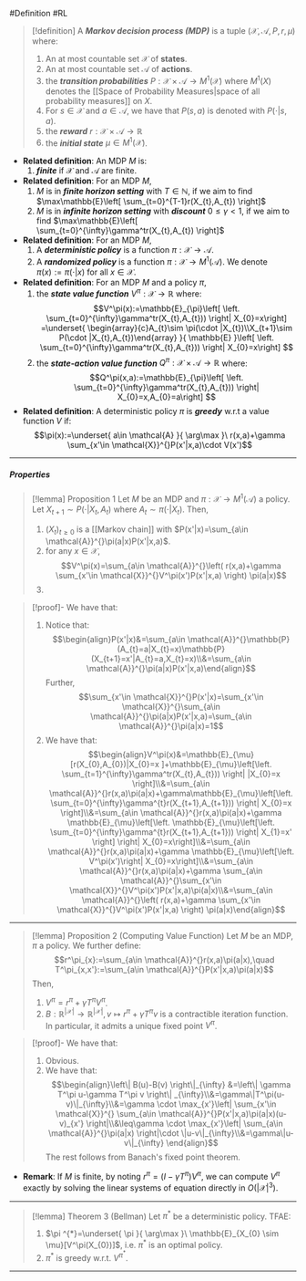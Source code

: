 #Definition #RL 

> [!definition]
> A ***Markov decision process (MDP)*** is a tuple $(\mathcal{X},\mathcal{A},P,r,\mu)$ where:
> 1. An at most countable set $\mathcal{X}$ of **states**.
> 2. An at most countable set $\mathcal{A}$ of **actions**.
> 3. the ***transition probabilities*** $P:\mathcal{X}\times \mathcal{A}\to M^1(\mathcal{X})$ where $M^1(X)$ denotes the [[Space of Probability Measures|space of all probability measures]] on $X$. 
> 	1. For $s\in \mathcal{X}$ and $a\in \mathcal{A}$, we have that $P(s,a)$ is denoted with $P(\cdot|s,a)$. 
> 4. the ***reward*** $r:\mathcal{X}\times \mathcal{A}\to \mathbb{R}$
> 5. the ***initial state*** $\mu\in M^1(\mathcal{X})$. 
- **Related definition**: An MDP $M$ is:
	1. ***finite*** if $\mathcal{X}$ and $\mathcal{A}$ are finite.
- **Related definition**: For an MDP $M$, 
	1. $M$ is in ***finite horizon setting*** with $T\in \mathbb{N}$, if we aim to find $\max\mathbb{E}\left[ \sum_{t=0}^{T-1}r(X_{t},A_{t}) \right]$
	2. $M$ is in ***infinite horizon setting*** with ***discount*** $0\leq \gamma<1$, if we aim to find $\max\mathbb{E}\left[ \sum_{t=0}^{\infty}\gamma^tr(X_{t},A_{t}) \right]$
- **Related definition**: For an MDP $M$,
	1. A ***deterministic policy*** is a function $\pi:\mathcal{X}\to \mathcal{A}$.
	2. A ***randomized policy*** is a function $\pi:\mathcal{X}\to M^1(\mathcal{A})$. We denote $\pi(x):=\pi(\cdot|x)$ for all $x\in \mathcal{X}$.
- **Related definition**: For an MDP $M$ and a policy $\pi$,
	1. the ***state value function*** $V^\pi:\mathcal{X}\to \mathbb{R}$ where: $$V^\pi(x):=\mathbb{E}_{\pi}\left[ \left. \sum_{t=0}^{\infty}\gamma^tr(X_{t},A_{t}))  \right| X_{0}=x\right] =\underset{ \begin{array}{c}A_{t}\sim \pi(\cdot |X_{t})\\X_{t+1}\sim P(\cdot |X_{t},A_{t})\end{array} }{ \mathbb{E} }\left[ \left. \sum_{t=0}^{\infty}\gamma^tr(X_{t},A_{t}))  \right| X_{0}=x\right] $$
	2. the ***state-action value function*** $Q^\pi:\mathcal{X}\times \mathcal{A}\to \mathbb{R}$ where: $$Q^\pi(x,a):=\mathbb{E}_{\pi}\left[ \left. \sum_{t=0}^{\infty}\gamma^tr(X_{t},A_{t}))  \right| X_{0}=x,A_{0}=a\right]  $$
- **Related definition**: A deterministic policy $\pi$ is ***greedy*** w.r.t a value function $V$ if: $$\pi(x):=\underset{ a\in \mathcal{A} }{ \arg\max }\ r(x,a)+\gamma \sum_{x'\in \mathcal{X}}^{}P(x'|x,a)\cdot V(x')$$
---
##### Properties
> [!lemma] Proposition 1 
> Let $M$ be an MDP and $\pi:\mathcal{X}\to M^1(\mathcal{A})$ a policy. Let $X_{t+1}\sim P(\cdot|X_{t},A_{t})$ where $A_{t}\sim \pi(\cdot|X_{t})$.
> Then, 
> 1. $(X_{t})_{t\geq 0}$ is a [[Markov chain]] with $P(x'|x)=\sum_{a\in \mathcal{A}}^{}\pi(a|x)P(x'|x,a)$.
> 2. for any $x\in \mathcal{X}$, $$V^\pi(x)=\sum_{a\in \mathcal{A}}^{}\left( r(x,a)+\gamma \sum_{x'\in \mathcal{X}}^{}V^\pi(x')P(x'|x,a) \right) \pi(a|x)$$
> 3. 

> [!proof]-
> We have that: 
> 1. Notice that: $$\begin{align}P(x'|x)&=\sum_{a\in \mathcal{A}}^{}\mathbb{P}(A_{t}=a|X_{t}=x)\mathbb{P}(X_{t+1}=x'|A_{t}=a,X_{t}=x)\\&=\sum_{a\in \mathcal{A}}^{}\pi(a|x)P(x'|x,a)\end{align}$$Further, $$\sum_{x'\in \mathcal{X}}^{}P(x'|x)=\sum_{x'\in \mathcal{X}}^{}\sum_{a\in \mathcal{A}}^{}\pi(a|x)P(x'|x,a)=\sum_{a\in \mathcal{A}}^{}\pi(a|x)=1$$
> 2. We have that: $$\begin{align}V^\pi(x)&=\mathbb{E}_{\mu}[r(X_{0},A_{0})|X_{0}=x ]+\mathbb{E}_{\mu}\left[\left. \sum_{t=1}^{\infty}\gamma^tr(X_{t},A_{t}))  \right| |X_{0}=x \right]\\&=\sum_{a\in \mathcal{A}}^{}r(x,a)\pi(a|x)+\gamma\mathbb{E}_{\mu}\left[\left. \sum_{t=0}^{\infty}\gamma^{t}r(X_{t+1},A_{t+1}))  \right| X_{0}=x \right]\\&=\sum_{a\in \mathcal{A}}^{}r(x,a)\pi(a|x)+\gamma \mathbb{E}_{\mu}\left[\left.  \mathbb{E}_{\mu}\left[\left. \sum_{t=0}^{\infty}\gamma^{t}r(X_{t+1},A_{t+1}))  \right| X_{1}=x' \right]  \right| X_{0}=x\right]\\&=\sum_{a\in \mathcal{A}}^{}r(x,a)\pi(a|x)+\gamma \mathbb{E}_{\mu}\left[\left. V^\pi(x')\right| X_{0}=x\right]\\&=\sum_{a\in \mathcal{A}}^{}r(x,a)\pi(a|x)+\gamma \sum_{a\in \mathcal{A}}^{}\sum_{x'\in \mathcal{X}}^{}V^\pi(x')P(x'|x,a)\pi(a|x)\\&=\sum_{a\in \mathcal{A}}^{}\left( r(x,a)+\gamma \sum_{x'\in \mathcal{X}}^{}V^\pi(x')P(x'|x,a) \right) \pi(a|x)\end{align}$$

---
> [!lemma] Proposition 2 (Computing Value Function)
> Let $M$ be an MDP, $\pi$ a policy. We further define: $$r^\pi_{x}:=\sum_{a\in \mathcal{A}}^{}r(x,a)\pi(a|x),\quad T^\pi_{x,x'}:=\sum_{a\in \mathcal{A}}^{}P(x'|x,a)\pi(a|x)$$Then, 
> 1. $V^\pi=r^\pi+\gamma T^\pi V^\pi$.
> 2. $B:\mathbb{R}^{\left| \mathcal{X} \right|}\to\mathbb{R}^{\left| \mathcal{X} \right|},v\mapsto r^\pi+\gamma T^\pi v$ is a contractible iteration function. In particular, it admits a unique fixed point $V^\pi$.

> [!proof]-
> We have that: 
> 1. Obvious.
> 2. We have that: $$\begin{align}\left\| B(u)-B(v) \right\|_{\infty} &=\left\| \gamma T^\pi u-\gamma T^\pi v \right\| _{\infty}\\&=\gamma\|T^\pi(u-v)\|_{\infty}\\&=\gamma \cdot \max_{x'}\left| \sum_{x'\in \mathcal{X}}^{} \sum_{a\in \mathcal{A}}^{}P(x'|x,a)\pi(a|x)(u-v)_{x'} \right|\\&\leq\gamma \cdot \max_{x'}\left| \sum_{a\in \mathcal{A}}^{}\pi(a|x) \right|\cdot \|u-v\|_{\infty}\\&=\gamma\|u-v\|_{\infty} \end{align}$$The rest follows from Banach's fixed point theorem.

- **Remark**: If $M$ is finite, by noting $r^\pi=(I-\gamma T^\pi)V^\pi$, we can compute $V^\pi$ exactly by solving the linear systems of equation directly in $O(\left| \mathcal{X} \right|^3)$.
---
> [!lemma] Theorem 3 (Bellman)
> Let $\pi ^{*}$ be a deterministic policy. TFAE:
> 1. $\pi ^{*}=\underset{ \pi }{ \arg\max }\ \mathbb{E}_{X_{0} \sim \mu}[V^\pi(X_{0})]$, i.e. $\pi ^{*}$ is an optimal policy.
> 2. $\pi ^{*}$ is greedy w.r.t. $V^{\pi ^{*}}$.
---

